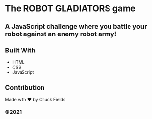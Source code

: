 # The ROBOT GLADIATORS game

## A JavaScript challenge where you battle your robot against an enemy robot army!

## Built With
* HTML
* CSS
* JavaScript

## Contribution
Made with ❤️ by Chuck Fields

### ©️2021  
